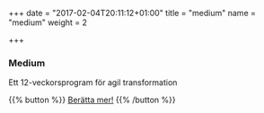 +++
date = "2017-02-04T20:11:12+01:00"
title = "medium"
name = "medium"
weight = 2

+++

### Medium
Ett 12-veckorsprogram för agil transformation

{{% button %}}
[Berätta mer!](mailto:team@lixor.se)
{{% /button %}}

